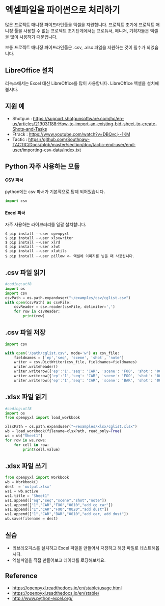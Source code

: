 # 엑셀파일을 파이썬으로 처리하기
많은 프로젝트 매니징 파이프라인툴을 엑셀을 지원합니다.
프로젝트 초기에 프로젝트 매니징 툴을 사용할 수 없는 프로젝트 초기단계에서는 프로듀서, 메니저, 기획자들은 엑셀을 많이 사용하기 때문입니다.

보통 프로젝트 매니징 파이프라인툴은 .csv, .xlsx 파일을 지원하는 것이 필수가 되었습니다.

## LibreOffice 설치
리눅스에서는 Excel 대신 LibreOffice를 많이 사용합니다.
LibreOffice 엑셀을 설치해봅시다.

## 지원 예
- Shotgun : https://support.shotgunsoftware.com/hc/en-us/articles/219031188-How-to-import-an-existing-bid-sheet-to-create-Shots-and-Tasks
- Ftrack : https://www.youtube.com/watch?v=DBQvcj--1KM
- Tactic : https://github.com/Southpaw-TACTIC/Docs/blob/master/section/doc/tactic-end-user/end-user/importing-csv-data/index.txt

## Python 자주 사용하는 모듈

#### CSV 파서
python에는 csv 파서가 기본적으로 탑제 되어있습니다.

```python
import csv
```

#### Excel 파서

자주 사용하는 라이브러리를 일괄 설치합니다.
```
$ pip install --user openpyxl
$ pip install --user xlsxwriter
$ pip install --user xlrd
$ pip install --user xlwt
$ pip install --user xlutils
$ pip install --user pillow <- 엑셀에 이미지를 넣을 때 사용됩니다.
```

## .csv 파일 읽기

```python
#coding:utf8
import os
import csv
csvPath = os.path.expanduser("~/examples/csv/cglist.csv")
with open(csvPath) as csvFile:
    csvReader = csv.reader(csvFile, delimiter=',')
    for row in csvReader:
        print(row)
```

## .csv 파일 저장

```python
import csv

with open('/path/cglist.csv', mode='w') as csv_file:
    fieldnames = ['ep','seq', 'scene', 'shot', 'note']
    writer = csv.DictWriter(csv_file, fieldnames=fieldnames)
    writer.writeheader()
    writer.writerow({'ep':'1','seq': 'CAR', 'scene': 'FOO', 'shot': '0010', 'note': 'cg car'})
    writer.writerow({'ep':'1','seq': 'CAR', 'scene': 'FOO', 'shot': '0020', 'note': 'add dust'})
    writer.writerow({'ep':'1','seq': 'CAR', 'scene': 'BAR', 'shot': '0010', 'note': 'cg car, add dust'})
```

## .xlsx 파일 읽기

```python
#coding:utf8
import os
from openpyxl import load_workbook

xlsxPath = os.path.expanduser("~/examples/xlsx/cglist.xlsx")
wb = load_workbook(filename=xlsxPath, read_only=True)
ws = wb["Sheet1"]
for row in ws.rows:
    for cell in row:
        print(cell.value)
```

## .xlsx 파일 쓰기

```python
from openpyxl import Workbook
wb = Workbook()
dest  = 'output.xlsx'
ws1 = wb.active
ws1.title = "Sheet1"
ws1.append(["eq","seq","scene","shot","note"])
ws1.append(["1","CAR","FOO","0010","add cg car"])
ws1.append(["1","CAR","FOO","0020","add dust"])
ws1.append(["1","CAR","BAR","0010","add car, add dust"])
wb.save(filename = dest)
```

## 실습
- 리브레오피스를 설치하고 Excel 파일을 만들어서 저장하고 해당 파일로 테스트해봅시다.
- 엑셀파일을 직접 만들어보고 데이터를 로딩해보세요.

## Reference
- https://openpyxl.readthedocs.io/en/stable/usage.html
- https://openpyxl.readthedocs.io/en/stable/
- http://www.python-excel.org/
